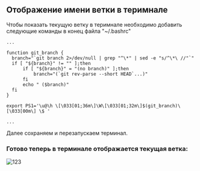## Отображение имени ветки в теримнале
Чтобы показать текущую ветку в теримнале необходимо добавить следующие команды в конец файла "~/.bashrc"
```
...

function git_branch {
  branch="`git branch 2>/dev/null | grep "^\*" | sed -e "s/^\*\ //"`"
  if [ "${branch}" != "" ];then
      if [ "${branch}" = "(no branch)" ];then
          branch="(`git rev-parse --short HEAD`...)"
      fi
      echo " ($branch)"
  fi
}
 
export PS1='\u@\h \[\033[01;36m\]\W\[\033[01;32m\]$(git_branch)\[\033[00m\] \$ '

...
```

Далее сохраняем и перезапускаем терминал.

### Готово теперь в терминале отображается текущая ветка:
![123](https://user-images.githubusercontent.com/60873925/171570693-8b7ebea2-3ac3-423e-8cbc-bf8f1de1a842.png)
